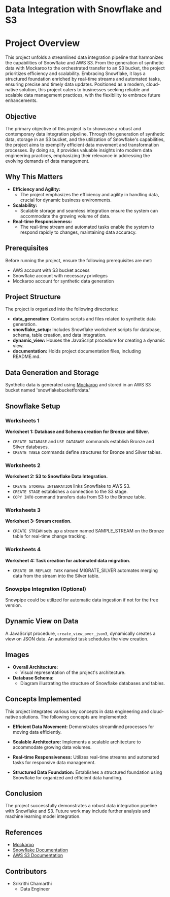 # Data Integration with Snowflake and S3

# Project Overview
This project unfolds a streamlined data integration pipeline that harmonizes the capabilities of Snowflake and AWS S3. From the generation of synthetic data with Mockaroo to the orchestrated transfer to an S3 bucket, the project prioritizes efficiency and scalability. Embracing Snowflake, it lays a structured foundation enriched by real-time streams and automated tasks, ensuring precise and timely data updates. Positioned as a modern, cloud-native solution, this project caters to businesses seeking reliable and scalable data management practices, with the flexibility to embrace future enhancements.

## Objective
The primary objective of this project is to showcase a robust and contemporary data integration pipeline. Through the generation of synthetic data, storage in an S3 bucket, and the utilization of Snowflake's capabilities, the project aims to exemplify efficient data movement and transformation processes. By doing so, it provides valuable insights into modern data engineering practices, emphasizing their relevance in addressing the evolving demands of data management.

## Why This Matters

- **Efficiency and Agility:**
  - The project emphasizes the efficiency and agility in handling data, crucial for dynamic business environments.
- **Scalability:**
  - Scalable storage and seamless integration ensure the system can accommodate the growing volume of data.
- **Real-time Responsiveness:**
  - The real-time stream and automated tasks enable the system to respond rapidly to changes, maintaining data accuracy.


## Prerequisites
Before running the project, ensure the following prerequisites are met:

- AWS account with S3 bucket access
- Snowflake account with necessary privileges
- Mockaroo account for synthetic data generation

## Project Structure
The project is organized into the following directories:

- **data_generation:** Contains scripts and files related to synthetic data generation.
- **snowflake_setup:** Includes Snowflake worksheet scripts for database, schema, table creation, and data integration.
- **dynamic_view:** Houses the JavaScript procedure for creating a dynamic view.
- **documentation:** Holds project documentation files, including README.md.

## Data Generation and Storage
Synthetic data is generated using [Mockaroo](https://www.mockaroo.com/) and stored in an AWS S3 bucket named 'snowflakebucketfordata.'

## Snowflake Setup

### Worksheets 1
**Worksheet 1: Database and Schema creation for Bronze and Silver.**
- `CREATE DATABASE` and `USE DATABASE` commands establish Bronze and Silver databases.
- `CREATE TABLE` commands define structures for Bronze and Silver tables.

### Worksheets 2
**Worksheet 2: S3 to Snowflake Data Integration.**
- `CREATE STORAGE INTEGRATION` links Snowflake to AWS S3.
- `CREATE STAGE` establishes a connection to the S3 stage.
- `COPY INTO` command transfers data from S3 to the Bronze table.

### Worksheets 3
**Worksheet 3: Stream creation.**
- `CREATE STREAM` sets up a stream named SAMPLE_STREAM on the Bronze table for real-time change tracking.

### Worksheets 4
**Worksheet 4: Task creation for automated data migration.**
- `CREATE OR REPLACE TASK` named MIGRATE_SILVER automates merging data from the stream into the Silver table.

### Snowpipe Integration (Optional)
Snowpipe could be utilized for automatic data ingestion if not for the free version.

## Dynamic View on Data
A JavaScript procedure, `create_view_over_json3`, dynamically creates a view on JSON data. An automated task schedules the view creation.

## Images
- **Overall Architecture:**
  - Visual representation of the project's architecture.
- **Database Schema:**
  - Diagram illustrating the structure of Snowflake databases and tables.
## Concepts Implemented
This project integrates various key concepts in data engineering and cloud-native solutions. The following concepts are implemented:

- **Efficient Data Movement:** Demonstrates streamlined processes for moving data efficiently.
  
- **Scalable Architecture:** Implements a scalable architecture to accommodate growing data volumes.

- **Real-time Responsiveness:** Utilizes real-time streams and automated tasks for responsive data management.

- **Structured Data Foundation:** Establishes a structured foundation using Snowflake for organized and efficient data handling.

## Conclusion
The project successfully demonstrates a robust data integration pipeline with Snowflake and S3. Future work may include further analysis and machine learning model integration.

## References
- [Mockaroo](https://www.mockaroo.com/)
- [Snowflake Documentation](https://docs.snowflake.com/)
- [AWS S3 Documentation](https://aws.amazon.com/s3/)

## Contributors
- Srikrithi Chamarthi
  - Data Engineer 
